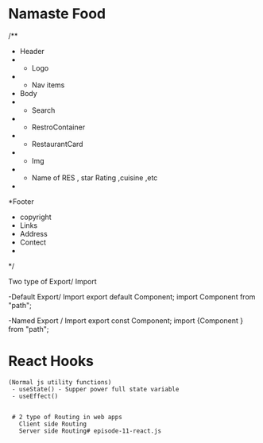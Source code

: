 



# Namaste Food



/**
 * Header
 * - Logo
 * - Nav items
 * Body
 *  - Search
 *  - RestroContainer
 *  -  RestaurantCard
 *   - Img
 *   - Name of RES , star Rating ,cuisine ,etc
 *
 *Footer 
 * copyright
 * Links
 * Address
 * Contect
 * 
 */

 Two type of Export/ Import

   -Default Export/ Import
   export default Component;
   import Component from "path";

   -Named Export / Import
   export const Component;
   import {Component } from "path";

   # React Hooks
    (Normal js utility functions)
     - useState() - Supper power full state variable
     - useEffect()


     # 2 type of Routing in web apps 
       Client side Routing
       Server side Routing# episode-11-react.js
